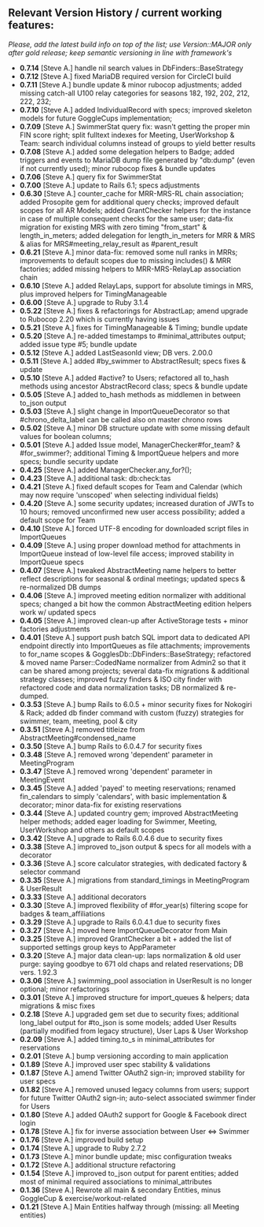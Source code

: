 ## Relevant Version History / current working features:

_Please, add the latest build info on top of the list; use Version::MAJOR only after gold release; keep semantic versioning in line with framework's_

- **0.7.14** [Steve A.] handle nil search values in DbFinders::BaseStrategy
- **0.7.12** [Steve A.] fixed MariaDB required version for CircleCI build
- **0.7.11** [Steve A.] bundle update & minor rubocop adjustments; added missing catch-all U100 relay categories for seasons 182, 192, 202, 212, 222, 232;
- **0.7.10** [Steve A.] added IndividualRecord with specs; improved skeleton models for future GoggleCups implementation;
- **0.7.09** [Steve A.] SwimmerStat query fix: wasn't getting the proper min FIN score right; split fulltext indexes for Meeting, UserWorkshop & Team: search individual columns instead of groups to yield better results
- **0.7.08** [Steve A.] added some delegation helpers to Badge; added triggers and events to MariaDB dump file generated by "db:dump" (even if not currently used); minor rubocop fixes & bundle updates
- **0.7.06** [Steve A.] query fix for SwimmerStat
- **0.7.00** [Steve A.] update to Rails 6.1; specs adjustments
- **0.6.30** [Steve A.] counter_cache for MRR-MRS-RL chain association; added Prosopite gem for additional query checks; improved default scopes for all AR Models; added GrantChecker helpers for the instance in case of multiple consequent checks for the same user; data-fix migration for existing MRS with zero timing "from_start" & length_in_meters; added delegation for length_in_meters for MRR & MRS & alias for MRS#meeting_relay_result as #parent_result
- **0.6.21** [Steve A.] minor data-fix: removed some null ranks in MRRs; improvements to default scopes due to missing includes() & MRR factories; added missing helpers to MRR-MRS-RelayLap association chain
- **0.6.10** [Steve A.] added RelayLaps, support for absolute timings in MRS, plus improved helpers for TimingManageable
- **0.6.00** [Steve A.] upgrade to Ruby 3.1.4
- **0.5.22** [Steve A.] fixes & refactorings for AbstractLap; amend upgrade to Rubocop 2.20 which is currently having issues
- **0.5.21** [Steve A.] fixes for TimingManageable & Timing; bundle update
- **0.5.20** [Steve A.] re-added timestamps to #minimal_attributes output; added issue type #5; bundle update
- **0.5.12** [Steve A.] added LastSeasonId view; DB vers. 2.00.0
- **0.5.11** [Steve A.] added #by_swimmer to AbstractResult; specs fixes & update
- **0.5.10** [Steve A.] added #active? to Users; refactored all to_hash methods using ancestor AbstractRecord class; specs & bundle update
- **0.5.05** [Steve A.] added to_hash methods as middlemen in between to_json output
- **0.5.03** [Steve A.] slight change in ImportQueueDecorator so that #chrono_delta_label can be called also on master chrono rows
- **0.5.02** [Steve A.] minor DB structure update with some missing default values for boolean columns;
- **0.5.01** [Steve A.] added Issue model, ManagerChecker#for_team? & #for_swimmer?; additional Timing & ImportQueue helpers and more specs; bundle security update
- **0.4.25** [Steve A.] added ManagerChecker.any_for?();
- **0.4.23** [Steve A.] additional task: db:check:tas
- **0.4.21** [Steve A.] fixed default scopes for Team and Calendar (which may now require 'unscoped' when selecting individual fields)
- **0.4.20** [Steve A.] some security updates; increased duration of JWTs to 10 hours; removed unconfirmed new user access possibility; added a default scope for Team
- **0.4.10** [Steve A.] forced UTF-8 encoding for downloaded script files in ImportQueues
- **0.4.09** [Steve A.] using proper download method for attachments in ImportQueue instead of low-level file access; improved stability in ImportQueue specs
- **0.4.07** [Steve A.] tweaked AbstractMeeting name helpers to better reflect descriptions for seasonal & ordinal meetings; updated specs & re-normalized DB dumps
- **0.4.06** [Steve A.] improved meeting edition normalizer with additional specs; changed a bit how the common AbstractMeeting edition helpers work w/ updated specs
- **0.4.05** [Steve A.] improved clean-up after ActiveStorage tests + minor factories adjustments
- **0.4.01** [Steve A.] support push batch SQL import data to dedicated API endpoint directly into ImportQueues as file attachments; improvements to for_name scopes & GogglesDb::DbFinders::BaseStrategy; refactored & moved name Parser::CodedName normalizer from Admin2 so that it can be shared among projects; several data-fix migrations & additional strategy classes; improved fuzzy finders & ISO city finder with refactored code and data normalization tasks; DB normalized & re-dumped.
- **0.3.53** [Steve A.] bump Rails to 6.0.5 + minor security fixes for Nokogiri & Rack; added db finder command with custom (fuzzy) strategies for swimmer, team, meeting, pool & city
- **0.3.51** [Steve A.] removed titleize from AbstractMeeting#condensed_name
- **0.3.50** [Steve A.] bump Rails to 6.0.4.7 for security fixes
- **0.3.48** [Steve A.] removed wrong 'dependent' parameter in MeetingProgram
- **0.3.47** [Steve A.] removed wrong 'dependent' parameter in MeetingEvent
- **0.3.45** [Steve A.] added 'payed' to meeting reservations; renamed fin_calendars to simply 'calendars', with basic implementation & decorator; minor data-fix for existing reservations
- **0.3.44** [Steve A.] updated country gem; improved AbstractMeeting helper methods; added eager loading for Swimmer, Meeting, UserWorkshop and others as default scopes
- **0.3.42** [Steve A.] upgrade to Rails 6.0.4.6 due to security fixes
- **0.3.38** [Steve A.] improved to_json output & specs for all models with a decorator
- **0.3.36** [Steve A.] score calculator strategies, with dedicated factory & selector command
- **0.3.35** [Steve A.] migrations from standard_timings in MeetingProgram & UserResult
- **0.3.33** [Steve A.] additional decorators
- **0.3.30** [Steve A.] improved flexibility of #for_year(s) filtering scope for badges & team_affiliations
- **0.3.29** [Steve A.] upgrade to Rails 6.0.4.1 due to security fixes
- **0.3.27** [Steve A.] moved here ImportQueueDecorator from Main
- **0.3.25** [Steve A.] improved GrantChecker a bit + added the list of supported settings group keys to AppParameter
- **0.3.20** [Steve A.] major data clean-up: laps normalization & old user purge: saying goodbye to 671 old chaps and related reservations; DB vers. 1.92.3
- **0.3.06** [Steve A.] swimming_pool association in UserResult is no longer optional; minor refactorings
- **0.3.01** [Steve A.] improved structure for import_queues & helpers; data migrations & misc fixes
- **0.2.18** [Steve A.] upgraded gem set due to security fixes; additional long_label output for #to_json is some models; added User Results (partially modified from legacy structure), User Laps & User Workshop
- **0.2.09** [Steve A.] added timing.to_s in minimal_attributes for reservations
- **0.2.01** [Steve A.] bump versioning according to main application
- **0.1.89** [Steve A.] improved user spec stability & validations
- **0.1.87** [Steve A.] amend Twitter OAuth2 sign-in; improved stability for user specs
- **0.1.82** [Steve A.] removed unused legacy columns from users; support for future Twitter OAuth2 sign-in; auto-select associated swimmer finder for Users
- **0.1.80** [Steve A.] added OAuth2 support for Google & Facebook direct login
- **0.1.78** [Steve A.] fix for inverse association between User <=> Swimmer
- **0.1.76** [Steve A.] improved build setup
- **0.1.74** [Steve A.] upgrade to Ruby 2.7.2
- **0.1.73** [Steve A.] minor bundle update; misc configuration tweaks
- **0.1.72** [Steve A.] additional structure refactoring
- **0.1.54** [Steve A.] improved to_json output for parent entities; added most of minimal required associations to minimal_attributes
- **0.1.36** [Steve A.] Rewrote all main & secondary Entities, minus GoggleCup & exercise/workout-related
- **0.1.21** [Steve A.] Main Entities halfway through (missing: all Meeting entities)
